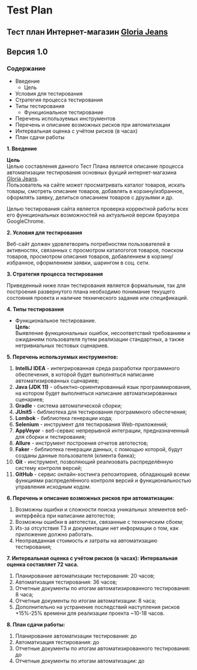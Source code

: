 # Test Plan 
## Тест план Интернет-магазин [Gloria Jeans](https://www.gloria-jeans.ru/)
## Версия 1.0

### Содержание

* Введение 
  * Цель
* Условия для тестирования 
* Стратегия процесса тестирования 
* Типы тестирования
  * Функциональное тестирование
* Перечень используемых инструментов
* Перечень и описание возможных рисков при автоматизации
* Интервальная оценка с учётом рисков (в часах)
* План сдачи работы

**1. Введение**

**Цель**  
Целью составления данного Тест Плана является описание процесса автоматизации тестирования основных фукций интернет-магазина [Gloria Jeans](https://www.gloria-jeans.ru/).  
Пользователь на сайте может просматривать каталог товаров, искать товары, смотреть описание товаров, добавлять в корзину/избранное, оформлять заявку, делиться описанием товаров с друзьями и др.

Целью тестирования сайта является проверка корректной работы всех его функциональных возможностей на актуальной версии браузера GoogleChrome.


**2. Условия для тестирования**

Веб-сайт должен удовлетворять потребностям пользователей в активностях, связанных с просмотром каталогогов товаров, поиском товаров, просмотром  описания товаров, добавлением в корзину/избранное, оформлением заявки, шарингом в соц. сети.

**3. Стратегия процесса тестирования**

Приведенный ниже план тестирования является формальным, так для построения развернутого плана необходимо понимание текущего состояния проекта и наличие технического задания или спецификаций.

**4. Типы тестирования**  
* Функциональное тестирование.  
**Цель:**  
Выявление функциональных ошибок, несоответствий требованиям и ожиданиям пользователя путем реализации стандартных, а также нетривиальных тестовых сценариев.

**5. Перечень используемых инструментов:**  
1. **IntelliJ IDEA** - интегрированная среда разработки программного обеспечения, в которой будет выполняться написание автоматизированных сценариев;  
2. **Java (JDK 11)** - объектно-ориентированный язык программирования, на котором будет выполняться написание автоматизированных сценариев;  
4. **Gradle** - система автоматической сборки;  
5. **JUnit5** - библиотека для тестирования программного обеспечения;  
6. **Lombok** - библиотека генерации кода;  
7. **Selenium** - инструмент для тестирования Web-приложений;  
8. **AppVeyor** - веб-сервис непрерывной интеграции, предназначенный для сборки и тестирования;  
9. **Allure** - инструмент построения отчетов автотестов;  
10. **Faker** - библиотека генерации данных, с помощью которой, будут созданы данные пользователя (клиента банка);  
11. **Git** - инструмент, позволяющий реализовать распределённую систему контроля версий;  
12. **GitHub** - сервис онлайн-хостинга репозиториев, обладающий всеми функциями распределённого контроля версий и функциональностью управления исходным кодом.  

**6. Перечень и описание возможных рисков при автоматизации:**
1. Возможны ошибки и сложности поиска уникальных элементов веб-интерфейса при написании автотестов; 
2. Возможны ошибки в автотестах, связанные с техническим сбоем; 
3. Из-за отсутствия ТЗ и документации нет информации о том, как приложение должно работать. 
4. Неоправданная стоимость и затраты на автоматизацию тестирования;

**7. Интервальная оценка с учётом рисков (в часах):**
  **Интервальная оценка составляет 72 часа.**
1. Планирование автоматизации тестирования: 20 часов;
2. Автоматизация тестирования: 36 часов;
3. Отчетные документы по итогам автоматизированного тестирования: 8 часа;
4. Отчетные документы по итогам автоматизации: 8 часа;
5. Дополнительно на устранение последствий наступления рисков +15%-25% времени для реализации проекта ~10-18 часов.

**8. План сдачи работы:**
1. Планирование автоматизации тестирования: до 
2. Автоматизация тестирования: до 
3. Отчетные документы по итогам автоматизированного тестирования: до 
4. Отчетные документы по итогам автоматизации: до 

